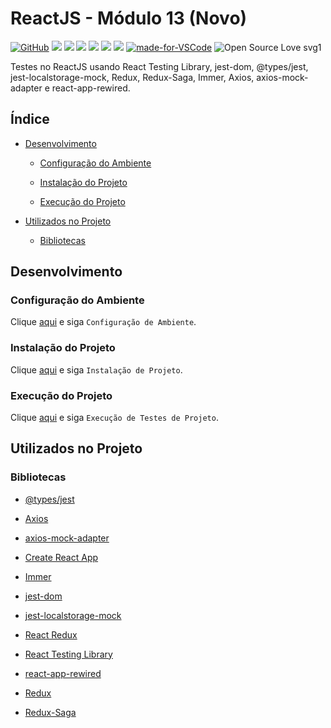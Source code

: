# ReactJS - Módulo 13 (Novo)

[![GitHub](https://img.shields.io/github/license/mashape/apistatus.svg)](https://github.com/osvaldokalvaitir/reactjs-modulo13-novo/blob/master/LICENSE)
![](https://img.shields.io/github/package-json/v/osvaldokalvaitir/reactjs-modulo13-novo.svg)
![](https://img.shields.io/github/last-commit/osvaldokalvaitir/reactjs-modulo13-novo.svg?color=red)
![](https://img.shields.io/github/languages/top/osvaldokalvaitir/reactjs-modulo13-novo.svg?color=yellow)
![](https://img.shields.io/github/languages/count/osvaldokalvaitir/reactjs-modulo13-novo.svg?color=lightgrey)
![](https://img.shields.io/github/languages/code-size/osvaldokalvaitir/reactjs-modulo13-novo.svg)
![](https://img.shields.io/github/repo-size/osvaldokalvaitir/reactjs-modulo13-novo.svg?color=blueviolet)
[![made-for-VSCode](https://img.shields.io/badge/Made%20for-VSCode-1f425f.svg)](https://code.visualstudio.com/)
![Open Source Love svg1](https://badges.frapsoft.com/os/v1/open-source.svg?v=103)

Testes no ReactJS usando React Testing Library, jest-dom, @types/jest, jest-localstorage-mock, Redux, Redux-Saga, Immer, Axios, axios-mock-adapter e react-app-rewired.

## Índice

- [Desenvolvimento](#desenvolvimento)

  - [Configuração do Ambiente](#configuração-do-ambiente)

  - [Instalação do Projeto](#instalação-do-projeto)

  - [Execução do Projeto](#execução-do-projeto)

- [Utilizados no Projeto](#utilizados-no-projeto)

  - [Bibliotecas](#bibliotecas)

## Desenvolvimento

### Configuração do Ambiente

Clique [aqui](https://github.com/osvaldokalvaitir/projects-settings/blob/master/README.md) e siga `Configuração de Ambiente`.

### Instalação do Projeto

Clique [aqui](https://github.com/osvaldokalvaitir/projects-settings/blob/master/nodejs/nodejs.md) e siga `Instalação de Projeto`.

### Execução do Projeto

Clique [aqui](https://github.com/osvaldokalvaitir/projects-settings/blob/master/nodejs/libs/create-react-app.md) e siga `Execução de Testes de Projeto`.

## Utilizados no Projeto

### Bibliotecas

- [@types/jest](https://github.com/osvaldokalvaitir/projects-settings/blob/master/nodejs/libs/@types-jest.md)

- [Axios](https://github.com/osvaldokalvaitir/projects-settings/blob/master/nodejs/libs/axios.md)

- [axios-mock-adapter](https://github.com/osvaldokalvaitir/projects-settings/blob/master/nodejs/libs/axios-mock-adapter.md)

- [Create React App](https://github.com/osvaldokalvaitir/projects-settings/blob/master/nodejs/libs/create-react-app.md)

- [Immer](https://github.com/osvaldokalvaitir/projects-settings/blob/master/nodejs/libs/immer.md)

- [jest-dom](https://github.com/osvaldokalvaitir/projects-settings/blob/master/nodejs/libs/@testing-library-jest-dom.md)

- [jest-localstorage-mock](https://github.com/osvaldokalvaitir/projects-settings/blob/master/nodejs/libs/jest-localstorage-mock.md)

- [React Redux](https://github.com/osvaldokalvaitir/projects-settings/blob/master/nodejs/libs/react-redux.md)

- [React Testing Library](https://github.com/osvaldokalvaitir/projects-settings/blob/master/nodejs/libs/@testing-library-react.md)

- [react-app-rewired](https://github.com/osvaldokalvaitir/projects-settings/blob/master/nodejs/libs/react-app-rewired.md)

- [Redux](https://github.com/osvaldokalvaitir/projects-settings/blob/master/nodejs/libs/redux.md)

- [Redux-Saga](https://github.com/osvaldokalvaitir/projects-settings/blob/master/nodejs/libs/redux-saga.md)
